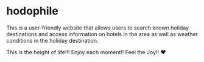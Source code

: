 # hodophile

This is a user-friendly website that allows users to search known holiday destinations and access information on hotels in the area as well as weather conditions in the holiday destination.

This is the height of life!!!
Enjoy each moment!!
Feel the Joy!!
❤️


